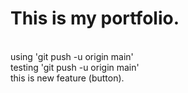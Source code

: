 # This is my portfolio.
<br>
using 'git push -u origin main'
<br>
testing 'git push -u origin main'
<br>
this is new feature (button).